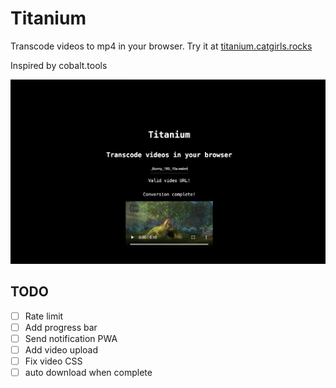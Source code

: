 # Titanium
Transcode videos to mp4 in your browser. Try it at [titanium.catgirls.rocks](titanium.catgirls.rocks)

Inspired by cobalt.tools

![Example](docs/example.png)

## TODO
- [ ] Rate limit
- [ ] Add progress bar
- [ ] Send notification PWA
- [ ] Add video upload
- [ ] Fix video CSS
- [ ] auto download when complete